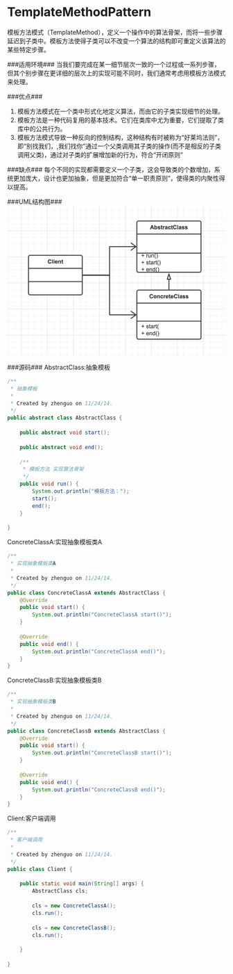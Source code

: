 TemplateMethodPattern
=====================

  模板方法模式（TemplateMethod），定义一个操作中的算法骨架，而将一些步骤延迟到子类中。模板方法使得子类可以不改变一个算法的结构即可重定义该算法的某些特定步骤。

###适用环境###
  当我们要完成在某一细节层次一致的一个过程或一系列步骤，但其个别步骤在更详细的层次上的实现可能不同时，我们通常考虑用模板方法模式来处理。
  
###优点###
1. 模板方法模式在一个类中形式化地定义算法，而由它的子类实现细节的处理。
2. 模板方法是一种代码复用的基本技术。它们在类库中尤为重要，它们提取了类库中的公共行为。
3. 模板方法模式导致一种反向的控制结构，这种结构有时被称为“好莱坞法则”，即“别找我们，,我们找你”通过一个父类调用其子类的操作(而不是相反的子类调用父类)，通过对子类的扩展增加新的行为，符合“开闭原则”

###缺点###
  每个不同的实现都需要定义一个子类，这会导致类的个数增加，系统更加庞大，设计也更加抽象，但是更加符合“单一职责原则”，使得类的内聚性得以提高。
  
###UML结构图###
![TemplateMethodPattern](https://github.com/jingle1267/octopress/raw/master/source/imgs/post/TemplateMethodPattern.png)

###源码###
AbstractClass:抽象模板
```java
/**
 * 抽象模板
 *
 * Created by zhenguo on 11/24/14.
 */
public abstract class AbstractClass {

    public abstract void start();

    public abstract void end();

    /**
     * 模板方法 实现算法骨架
     */
    public void run() {
        System.out.println("模板方法：");
        start();
        end();
    }

}
```

ConcreteClassA:实现抽象模板类A
```java
/**
 * 实现抽象模板类A
 *
 * Created by zhenguo on 11/24/14.
 */
public class ConcreteClassA extends AbstractClass {
    @Override
    public void start() {
        System.out.println("ConcreteClassA start()");
    }

    @Override
    public void end() {
        System.out.println("ConcreteClassA end()");
    }
}
```

ConcreteClassB:实现抽象模板类B
```java
/**
 * 实现抽象模板类B
 *
 * Created by zhenguo on 11/24/14.
 */
public class ConcreteClassB extends AbstractClass {
    @Override
    public void start() {
        System.out.println("ConcreteClassB start()");
    }

    @Override
    public void end() {
        System.out.println("ConcreteClassB end()");
    }
}
```

Client:客户端调用
```java
/**
 * 客户端调用
 *
 * Created by zhenguo on 11/24/14.
 */
public class Client {

    public static void main(String[] args) {
        AbstractClass cls;

        cls = new ConcreteClassA();
        cls.run();

        cls = new ConcreteClassB();
        cls.run();

    }

}
```


